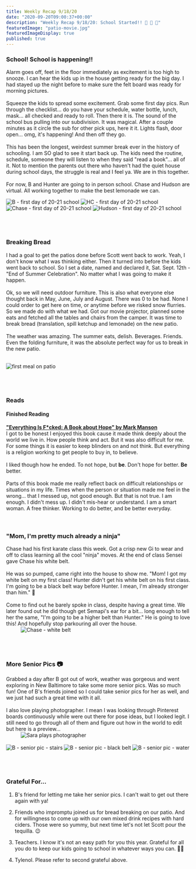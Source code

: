 ```yaml
---
title: Weekly Recap 9/18/20
date: "2020-09-20T09:00:37+00:00"
description: "Weekly Recap 9/18/20: School Started!! 🏫 🚌 🎊"
featuredImage: "patio-movie.jpg"
featuredImageDisplay: true
published: true
---
```


### School! School is happening!!

Alarm goes off, feet in the floor immediately as excitement is too high to snooze. I can hear the kids up in the house getting ready for the big day. I had stayed up the night before to make sure the felt board was ready for morning pictures. 
<br /><br />
Squeeze the kids to spread some excitement. Grab some first day pics. Run through the checklist... do you have your schedule, water bottle, lunch, mask... all checked and ready to roll. Then there it is. The sound of the school bus pulling into our subdivision. It was magical. After a couple minutes as it circle the sub for other pick ups, here it it. Lights flash, door open... omg, it's happening! And then off they go. 
<br /><br />
This has been the longest, weirdest summer break ever in the history of schooling. I am SO glad to see it start back up. The kids need the routine, schedule, someone they will listen to when they said "read a book"... all of it. Not to mention the parents out there who haven't had the quiet house during school days, the struggle is real and I feel ya. We are in this together.
<br />
<br />
For now, B and Hunter are going to in person school. Chase and Hudson are virtual. All working together to make the best lemonade we can. 
<br />
<div id="photos">
  <img src='./brooklynn.jpeg' alt='B - first day of 20-21 school'/>
  <img src='./hunter.jpeg' alt='HC - first day of 20-21 school' />
  <img src='./chase.jpeg' alt='Chase - first day of 20-21 school' />
  <img src='./hudson.jpeg' alt='Hudson - first day of 20-21 school' />
</div>
<br />
<br />
<br />

### Breaking Bread

I had a goal to get the patios done before Scott went back to work. Yeah, I don't know what I was thinking either. Then it turned into before the kids went back to school. So I set a date, named and declared it, Sat. Sept. 12th - "End of Summer Celebration". No matter what I was going to make it happen. 
<br /><br />
Ok, so we will need outdoor furniture. This is also what everyone else thought back in May, June, July and August. There was 0 to be had. None I could order to get here on time, or anytime before we risked snow flurries. So we made do with what we had. Got our movie projector, planned some eats and fetched all the tables and chairs from the camper. It was time to break bread (translation, spill ketchup and lemonade) on the new patio. 
<br /><br />
The weather was amazing. The summer eats, delish. Beverages. Friends. Even the folding furniture, it was the absolute perfect way for us to break in the new patio. 
<br /><br />
<div class="photo"><img src='./breaking bread.jpeg' alt='first meal on patio'/></div>
<br />
<br />
<br />

### Reads
#### Finished Reading

<a href="https://markmanson.net/books/everything-is-fucked" target="_blank" rel="noopener">**"Everything Is F*cked: A Book about Hope" by Mark Manson**</a><br/>I got to be honest I enjoyed this book cause it made think deeply about the world we live in. How people think and act. But it was also difficult for me. For some things it is easier to keep blinders on and not think. But everything is a religion working to get people to buy in, to believe. 
<br />
<br />
I liked though how he ended. To not hope, but **be**. Don't hope for better. **Be** better.
<br />
<br />
Parts of this book made me really reflect back on difficult relationships or situations in my life. Times when the person or situation made me feel in the wrong... that I messed up, not good enough. But that is not true. I am enough. I didn't mess up. I didn't mis-hear or understand. I am a smart woman. A free thinker. Working to do better, and be better everyday. 
<br />
<br />
<br />

### "Mom, I'm pretty much already a ninja"

<div class="split">
<div>
Chase had his first karate class this week. Got a crisp new Gi to wear and off to class learning all the cool "ninja" moves. At the end of class Sensei gave Chase his white belt. 
<br />
<br />
He was so pumped, came right into the house to show me. "Mom! I got my white belt on my first class! Hunter didn't get his white belt on his first class. I'm going to be a black belt way before Hunter. I mean, I'm already stronger than him." 🥋
<br />
<br />
Come to find out he barely spoke in class, despite having a great time. We later found out he did though get Semapi's ear for a bit... long enough to tell her the same, "I'm going to be a higher belt than Hunter." He is going to love this! And hopefully stop parkouring all over the house. 
</div>
<div style="min-width: 200px; margin-left: 40px"><img src='./chase-white-belt.jpeg' alt="Chase - white belt"/></div>
</div>
<br />
<br />
<br />

### More Senior Pics 📷

<div class="split">
<div>
Grabbed a day after B got out of work, weather was gorgeous and went exploring in New Baltimore to take some more senior pics. Was so much fun! One of B's friends joined so I could take senior pics for her as well, and we just had such a great time with it all.
<br />
<br />
I also love playing photographer. I mean I was looking through Pinterest boards continuously while were out there for pose ideas, but I looked legit. I still need to go through all of them and figure out how in the world to edit but here is a preview...
</div>
<div style="min-width: 150px; margin-left: 40px"><img src='./photographer.jpeg' alt="Sara plays photographer"/></div>
</div>
<br />
<div id="photos">
  <img src='./b-stairs.jpeg' alt='B - senior pic - stairs' />
  <img src='./b-black-belt.jpeg' alt='B - senior pic - black belt'/>
  <img src='./b-water.jpeg' alt='B - senior pic - water' />
</div>
<br />
<br />
<br />

### Grateful For...

1. B's friend for letting me take her senior pics. I can't wait to get out there again with ya! 

2. Friends who impromptu joined us for bread breaking on our patio. And for willingness to come up with our own mixed drink recipes with hard ciders. Those were so yummy, but next time let's not let Scott pour the tequilla. 😉

3. Teachers. I know it's not an easy path for you this year. Grateful for all you do to keep our kids going to school in whatever ways you can. 👩‍🏫
   
4. Tylenol. Please refer to second grateful above. 

